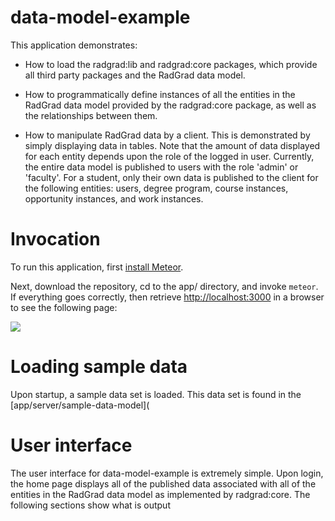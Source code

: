 # data-model-example

This application demonstrates:

* How to load the radgrad:lib and radgrad:core packages, which provide all third party packages and the RadGrad data model.

* How to programmatically define instances of all the entities in the RadGrad data model provided by the radgrad:core package, as well as the relationships between them.

* How to manipulate RadGrad data by a client. This is demonstrated by simply displaying data in tables.  Note that the amount of data displayed for each entity depends upon the role of the logged in user. Currently, the entire data model is published to users with the role 'admin' or 'faculty'.  For a student, only their own data is published to the client for the following entities: users, degree program, course instances, opportunity instances, and work instances.

# Invocation

To run this application, first [install Meteor](https://www.meteor.com/install).

Next, download the repository, cd to the app/ directory, and invoke `meteor`.  If everything goes correctly, then retrieve [http://localhost:3000](http://localhost:3000) in a browser to see the following page:

![](https://raw.githubusercontent.com/radgrad/data-model-example/master/doc/images/sample-data-model-home-page.png?token=AARt8EPSG6BJ5ELPKVBSD5yDysfgh239ks5WmvfRwA%3D%3D)

# Loading sample data

Upon startup, a sample data set is loaded. This data set is found in the [app/server/sample-data-model](
  
# User interface

The user interface for data-model-example is extremely simple. Upon login, the home page displays all of the published data associated with all of the entities in the RadGrad data model as implemented by radgrad:core.  The following sections show what is output 
